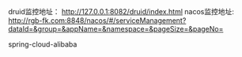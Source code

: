 druid监控地址： http://127.0.0.1:8082/druid/index.html
nacos监控地址:  http://rgb-fk.com:8848/nacos/#/serviceManagement?dataId=&group=&appName=&namespace=&pageSize=&pageNo=

spring-cloud-alibaba
